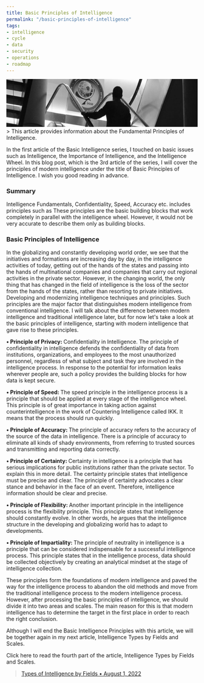 ```yaml
---
title: Basic Principles of Intelligence
permalink: "/basic-principles-of-intelligence"
tags:
- intelligence
- cycle
- data
- security
- operations
- roadmap
---
```


<img src="/images/bpoi-main.png">
> This article provides information about the Fundamental Principles of Intelligence.

In the first article of the Basic Intelligence series, I touched on basic issues such as Intelligence, the Importance of Intelligence, and the Intelligence Wheel. In this blog post, which is the 3rd article of the series, I will cover the principles of modern intelligence under the title of Basic Principles of Intelligence. I wish you good reading in advance.

### Summary
Intelligence Fundamentals, Confidentiality, Speed, Accuracy etc. includes principles such as These principles are the basic building blocks that work completely in parallel with the intelligence wheel. However, it would not be very accurate to describe them only as building blocks.

### Basic Principles of Intelligence
In the globalizing and constantly developing world order, we see that the initiatives and formations are increasing day by day, in the intelligence activities of today, getting out of the hands of the states and passing into the hands of multinational companies and companies that carry out regional activities in the private sector. However, in the changing world, the only thing that has changed in the field of intelligence is the loss of the sector from the hands of the states, rather than resorting to private initiatives. Developing and modernizing intelligence techniques and principles. Such principles are the major factor that distinguishes modern intelligence from conventional intelligence. I will talk about the difference between modern intelligence and traditional intelligence later, but for now let's take a look at the basic principles of intelligence, starting with modern intelligence that gave rise to these principles.<br>

<b> • Principle of  Privacy: </b>Confidentiality in Intelligence. The principle of confidentiality in intelligence defends the confidentiality of data from institutions, organizations, and employees to the most unauthorized personnel, regardless of what subject and task they are involved in the intelligence process. In response to the potential for information leaks wherever people are, such a policy provides the building blocks for how data is kept secure.<br>

<b> • Principle of Speed: </b>The speed principle in the intelligence process is a principle that should be applied at every stage of the intelligence wheel. This principle is of great importance in taking action against counterintelligence in the work of Countering Intelligence called IKK. It means that the process should run quickly.<br>

<b> • Principle of Accuracy: </b>The principle of accuracy refers to the accuracy of the source of the data in intelligence. There is a principle of accuracy to eliminate all kinds of shady environments, from referring to trusted sources and transmitting and reporting data correctly.<br>

<b> • Principle of Certainty: </b>Certainty in intelligence is a principle that has serious implications for public institutions rather than the private sector. To explain this in more detail. The certainty principle states that intelligence must be precise and clear. The principle of certainty advocates a clear stance and behavior in the face of an event. Therefore, intelligence information should be clear and precise.<br>

<b> • Principle of Flexibility: </b>Another important principle in the intelligence process is the flexibility principle. This principle states that intelligence should constantly evolve. In other words, he argues that the intelligence structure in the developing and globalizing world has to adapt to developments.<br>

<b> • Principle of Impartiality: </b>The principle of neutrality in intelligence is a principle that can be considered indispensable for a successful intelligence process. This principle states that in the intelligence process, data should be collected objectively by creating an analytical mindset at the stage of intelligence collection. <br>

These principles form the foundations of modern intelligence and paved the way for the intelligence process to abandon the old methods and move from the traditional intelligence process to the modern intelligence process. However, after processing the basic principles of intelligence, we should divide it into two areas and scales. The main reason for this is that modern intelligence has to determine the target in the first place in order to reach the right conclusion.

Although I will end the Basic Intelligence Principles with this article, we will be together again in my next article, Intelligence Types by Fields and Scales.

Click here to read the fourth part of the article, Intelligence Types by Fields and Scales.
> [Types of Intelligence by Fields • August 1, 2022](/types-of-intelligence-by-fields/)
